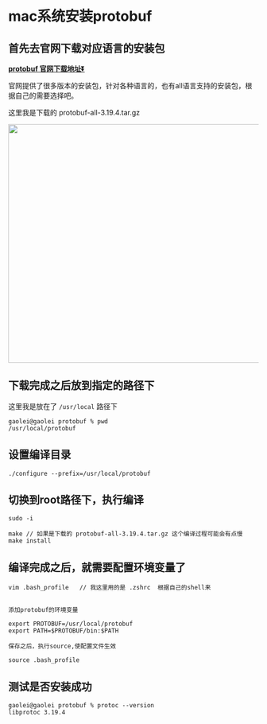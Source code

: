 # mac系统安装protobuf

## 首先去官网下载对应语言的安装包

[**protobuf 官网下载地址⏬**](https://github.com/protocolbuffers/protobuf/releases) 

官网提供了很多版本的安装包，针对各种语言的，也有all语言支持的安装包，根据自己的需要选择吧。

这里我是下载的 protobuf-all-3.19.4.tar.gz

<img src="https://oscimg.oschina.net/oscnet/up-8a1a74d29f34c2ab7d461dad338da8eda7c.png" width=600 height=480>  

## 下载完成之后放到指定的路径下

这里我是放在了 `/usr/local` 路径下

```
gaolei@gaolei protobuf % pwd
/usr/local/protobuf
```


## 设置编译目录

```
./configure --prefix=/usr/local/protobuf
```

## 切换到root路径下，执行编译

```
sudo -i

make // 如果是下载的 protobuf-all-3.19.4.tar.gz 这个编译过程可能会有点慢
make install
```


## 编译完成之后，就需要配置环境变量了

```
vim .bash_profile   // 我这里用的是 .zshrc  根据自己的shell来


添加protobuf的环境变量

export PROTOBUF=/usr/local/protobuf 
export PATH=$PROTOBUF/bin:$PATH

保存之后，执行source,使配置文件生效

source .bash_profile 
```


## 测试是否安装成功
```
gaolei@gaolei protobuf % protoc --version
libprotoc 3.19.4
```

